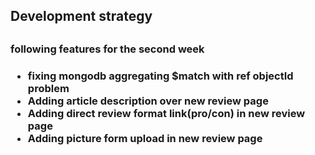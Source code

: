 <h2>Development strategy<h2>

<h3>following features for the second week <h3>

<ul>
<li>fixing mongodb aggregating $match with ref objectId problem</li>
<li>Adding article description over new review page</li>
<li>Adding direct review format link(pro/con) in new review page</li>
<li>Adding picture form upload in new review page</li>
</ul>
